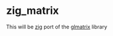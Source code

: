 # zig_matrix
This will be [zig](https://github.com/ziglang/zig) port of the [glmatrix](https://github.com/toji/gl-matrix) library
